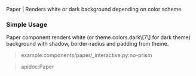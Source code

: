 Paper | Renders white or dark background depending on color scheme

### Simple Usage

Paper component renders white (or theme.colors.dark\\[7\\] for dark theme) background with shadow, border-radius and padding from theme.

> example:components/paper/_interactive.py:no-prism

> apidoc:Paper
